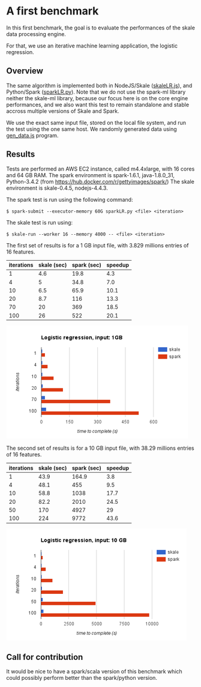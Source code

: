 # A first benchmark

In this first benchmark, the goal is to evaluate the performances
of the skale data processing engine.

For that, we use an iterative machine learning application, the
logistic regression.

## Overview

The same algorithm is implemented both in NodeJS/Skale ([skaleLR.js]),
and Python/Spark ([sparkLR.py]). Note that we do not use the spark-ml
library neither the skale-ml library, because our focus here is on
the core engine performances, and we also want this test to remain
standalone and stable accross multiple versions of Skale and Spark.

We use the exact same input file, stored on the local file
system, and run the test using the one same host. We randomly
generated data using [gen_data.js] program.

## Results

Tests are performed an AWS EC2 instance, called m4.4xlarge, with 16 cores and 64 GB RAM.
The spark environment is spark-1.6.1, java-1.8.0_31, Python-3.4.2 (from https://hub.docker.com/r/gettyimages/spark/)
The skale environment is skale-0.4.5, nodejs-4.4.3.

The spark test is run using the following command:

	$ spark-submit --executor-memory 60G sparkLR.py <file> <iteration>

The skale test is run using:

	$ skale-run --worker 16 --memory 4000 -- <file> <iteration>

The first set of results is for a 1 GB input file, with 3.829 millions entries of 16 features.

|iterations | skale (sec) | spark (sec) | speedup |
|-----------|-------------|-------------|---------|
|1          | 4.6         | 19.8        | 4.3     |
|4          | 5           | 34.8        | 7.0     |
|10         | 6.5         | 65.9        | 10.1    |
|20         | 8.7         | 116         | 13.3    |
|70         | 20          | 369         | 18.5    |
|100        | 26          | 522         | 20.1    |

![logreg1](logreg-1.png)

The second set of results is for a 10 GB input file, with 38.29 millions entries of 16 features.

|iterations | skale (sec) | spark (sec) | speedup |
|-----------|-------------|-------------|---------|
|1          | 43.9        | 164.9       | 3.8     |
|4          | 48.1        | 455         | 9.5     |
|10         | 58.8        | 1038        | 17.7    |
|20         | 82.2        | 2010        | 24.5    |
|50         | 170         | 4927        | 29      |
|100        | 224         | 9772        | 43.6    |

![logreg1](logreg-10.png)

## Call for contribution

It would be nice to have a spark/scala version of this benchmark which
could possibly perform better than the spark/python version. 

[skaleLR.js]: skaleLR.js
[sparkLR.py]: sparkLR.py
[gen_data.js]: gen_data.js
